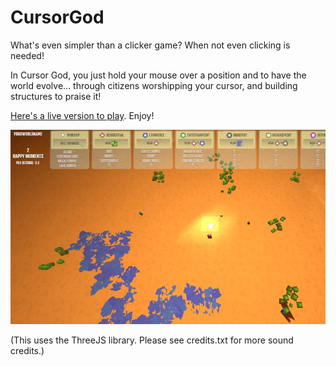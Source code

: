 # CursorGod

What's even simpler than a clicker game? When not even clicking is needed!

In Cursor God, you just hold your mouse over a position and to have the world evolve... through citizens worshipping your cursor, and building structures to praise it!

<a href="http://outer-court.com/cursorgod/">Here's a live version to play</a>. Enjoy!

<img src="images/screenshot.jpg">

(This uses the ThreeJS library. Please see credits.txt for more sound credits.)